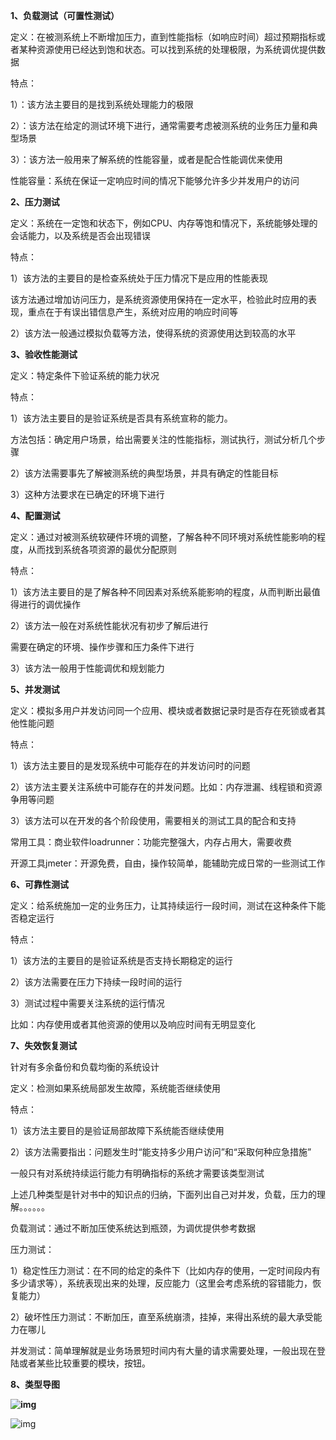 **1、负载测试（可置性测试）**

定义：在被测系统上不断增加压力，直到性能指标（如响应时间）超过预期指标或者某种资源使用已经达到饱和状态。可以找到系统的处理极限，为系统调优提供数据

特点：

1）：该方法主要目的是找到系统处理能力的极限

2）：该方法在给定的测试环境下进行，通常需要考虑被测系统的业务压力量和典型场景

3）：该方法一般用来了解系统的性能容量，或者是配合性能调优来使用

性能容量：系统在保证一定响应时间的情况下能够允许多少并发用户的访问

 

**2、压力测试**

定义：系统在一定饱和状态下，例如CPU、内存等饱和情况下，系统能够处理的会话能力，以及系统是否会出现错误

特点：

1）该方法的主要目的是检查系统处于压力情况下是应用的性能表现

  该方法通过增加访问压力，是系统资源使用保持在一定水平，检验此时应用的表现，重点在于有误出错信息产生，系统对应用的响应时间等

2）该方法一般通过模拟负载等方法，使得系统的资源使用达到较高的水平

 

**3、验收性能测试**

定义：特定条件下验证系统的能力状况

特点：

1）该方法主要目的是验证系统是否具有系统宣称的能力。

  方法包括：确定用户场景，给出需要关注的性能指标，测试执行，测试分析几个步骤

2）该方法需要事先了解被测系统的典型场景，并具有确定的性能目标

3）这种方法要求在已确定的环境下进行

 

**4、配置测试**

定义：通过对被测系统软硬件环境的调整，了解各种不同环境对系统性能影响的程度，从而找到系统各项资源的最优分配原则

特点：

1）该方法主要目的是了解各种不同因素对系统系能影响的程度，从而判断出最值得进行的调优操作

2）该方法一般在对系统性能状况有初步了解后进行

  需要在确定的环境、操作步骤和压力条件下进行

3）该方法一般用于性能调优和规划能力

 

**5、并发测试**

定义：模拟多用户并发访问同一个应用、模块或者数据记录时是否存在死锁或者其他性能问题

特点：

1）该方法主要目的是发现系统中可能存在的并发访问时的问题

2）该方法主要关注系统中可能存在的并发问题。比如：内存泄漏、线程锁和资源争用等问题

3）该方法可以在开发的各个阶段使用，需要相关的测试工具的配合和支持

常用工具：商业软件loadrunner：功能完整强大，内存占用大，需要收费

​    开源工具jmeter：开源免费，自由，操作较简单，能辅助完成日常的一些测试工作

 

**6、可靠性测试**

定义：给系统施加一定的业务压力，让其持续运行一段时间，测试在这种条件下能否稳定运行

特点：

1）该方法的主要目的是验证系统是否支持长期稳定的运行

2）该方法需要在压力下持续一段时间的运行

3）测试过程中需要关注系统的运行情况

  比如：内存使用或者其他资源的使用以及响应时间有无明显变化

 

**7、失效恢复测试**

针对有多余备份和负载均衡的系统设计

定义：检测如果系统局部发生故障，系统能否继续使用

特点：

1）该方法主要目的是验证局部故障下系统能否继续使用

2）该方法需要指出：问题发生时“能支持多少用户访问”和“采取何种应急措施”

  一般只有对系统持续运行能力有明确指标的系统才需要该类型测试

 

上述几种类型是针对书中的知识点的归纳，下面列出自己对并发，负载，压力的理解。。。。。。

负载测试：通过不断加压使系统达到瓶颈，为调优提供参考数据

压力测试：

1）稳定性压力测试：在不同的给定的条件下（比如内存的使用，一定时间段内有多少请求等），系统表现出来的处理，反应能力（这里会考虑系统的容错能力，恢复能力）

2）破坏性压力测试：不断加压，直至系统崩溃，挂掉，来得出系统的最大承受能力在哪儿

并发测试：简单理解就是业务场景短时间内有大量的请求需要处理，一般出现在登陆或者某些比较重要的模块，按钮。

 

**8、类型导图**

**![img](https://images2015.cnblogs.com/blog/983980/201707/983980-20170712164454259-1202589423.png)**

 

![img](https://images2015.cnblogs.com/blog/983980/201705/983980-20170521095133244-364196750.png)

 